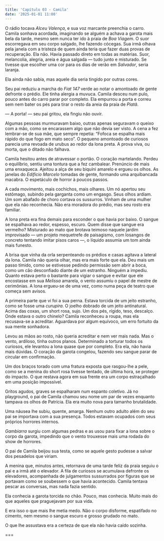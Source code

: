```yaml
---
title: 'Capítulo 03 - Camila'
date: '2025-01-01 11:00'
---
```


O rádio tocava *Alceu Valença*, e sua voz marcante preenchia o carro. Camila sonhava acordada, imaginando se alguém a achava a garota mais bela da tarde, mesmo sem nunca ter ido à praia de *Boa Viagem*. O suor escorregava em seu corpo salgado, lhe fazendo cócegas. Sua irmã olhava pela janela com a tristeza de quem ainda teria que fazer duas provas de recuperação. Ela não. Havia passado direto em todas as matérias. Suor, melancolia, alegria, areia e água salgada — tudo junto e misturado. Se tivesse que escolher uma cor para os dias de verão em *Salvador*, seria laranja.

Ela ainda não sabia, mas aquele dia seria tingido por outras cores.

Seu pai reduziu a marcha do *Fiat 147* verde ao notar o amontoado de gente defronte o prédio. Ele tinha alergia a muvuca. Camila desceu num pulo, pouco antes do carro parar por completo. Ela empurrou a porta e correu sem nem bater os pés para tirar o resto da areia da praia de *Piatã*.

— A porta! — seu pai gritou, ela fingiu não ouvir.

Algumas pessoas murmuravam baixo, outras apenas seguravam o queixo com a mão, como se encarassem algo que não devia ser visto. A cena a fez lembrar-se de sua mãe, que sempre repetia: “Fofoca se espalha mais rápido do que fogo em mato seco”. O pequeno amontoado de curiosos parecia uma revoada de urubus ao redor da lona preta. A prova viva, ou morta, que o ditado não falhava.

Camila hesitou antes de atravessar o portão. O coração martelando. Perdeu o equilíbrio, sentiu uma tontura que a fez cambalear. Prenúncio de mais uma enxaqueca. Ajeitou a alça de seu biquíni amarelo e ergueu os olhos. As janelas do *Edifício Marcelo* tomadas de gente, formando uma arquibancada macabra. O espetáculo de horror à poucos passos.

A cada movimento, mais cochichos, mais olhares. Um nó apertou seu estômago, subindo pela garganta como um engasgo. Seus olhos ardiam. Um som abafado de choro cortava os sussurros. Vinham de uma mulher que ela não reconhecia. Não era moradora do prédio, mas seu rosto era familiar.

A lona preta era fina demais para esconder o que havia por baixo. O sangue se espalhava ao redor, espesso, escuro. Quem disse que sangue era vermelho? Misturado ao mato que brotava teimoso naquele jardim improvisado — um projeto mequetrefe de paisagismo, com losangos de concreto tentando imitar pisos caros —, o líquido assumia um tom ainda mais funesto.

A brisa que vinha da orla serpenteando os prédios e casas agitava a lateral da lona. Camila não queria olhar, mas era mais forte que ela. Deu mais um passo tímido, como se estivesse pedindo permissão sem abrir a boca, como um cão desconfiado diante de um estranho. Ninguém a impediu. Quanto estava perto o bastante para vigiar o sangue e evitar que ele encostasse em sua *Melissa* amarela, o vento assumiu o papel de mestre de cerimônias. A lona ergueu-se de uma vez, como numa peça de teatro que começa sem avisos.

A primeira parte que vi foi a sua perna. Estava torcida de um jeito estranho, como se fosse uma *curupira*. O joelho dobrado de um jeito antinatural. Acima das coxas, um short rosa, sujo. Um dos pés, rígido, teso, descalço. Onde estava o outro chinelo? Camila reconheceu a roupa, mas ela recusava-se a acreditar. Aguardava por algum equívoco, um erro fortuito da sua mente sonhadora.

Levou as mãos ao rosto, não queria acreditar e nem ver mais nada. Mas o vento, ardiloso, tinha outros planos. Determinado a torturar todos os curiosos, ele levantou a lona quase que por completo. Era ela, não havia mais dúvidas. O coração da garota congelou, fazendo seu sangue parar de circular em confirmação.

Um dos braços torado com uma fratura exposta que rasgou-lhe a pele, como se a menina do short rosa tivesse tentado, de última hora, se proteger do impacto. O que restava agora em sua frente era um corpo estraçalhado em uma posição impossível.

Gritos agudos, graves se espalharam num espanto coletivo. Já no playground, o pai de Camila chamou seu nome um par de vezes enquanto tampava os olhos de Patrícia. Ela era muito nova para tamanho brutalidade.

Uma náusea lhe subiu, quente, amarga. Nenhum outro adulto além do seu pai se importava com a sua presença. Todos estavam ocupados com seus próprios horrores internos.

*Gambiarra* surgiu com algumas pedras e as usou para fixar a lona sobre o corpo da garota, impedindo que o vento trouxesse mais uma rodada do show de horrores.

O pai de Camila beijou sua testa, como se aquele gesto pudesse a salvar dos pesadelos que viriam.

A menina que, minutos antes, retornava de uma tarde feliz da praia seguiu o pai e a irmã até o elevador. A fila de curiosos se acumulava defronte os elevadores, acompanhada de julgamentos sussurrados por figuras que se portavam como se soubessem o que havia acontecido. Camila tentava pescar as conversas, mas nada fazia sentido.

Ela conhecia a garota torcida no chão. Pouco, mas conhecia. Muito mais do que aqueles que praguejavam por sua vida.

E era isso o que mais lhe metia medo. Não o corpo disforme, espatifado no cimento, nem mesmo o sangue escuro e grosso grudado no mato.

O que lhe assustava era a certeza de que ela não havia caído sozinha.

===


